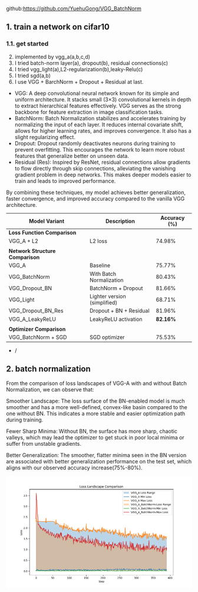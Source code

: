 github:https://github.com/YuehuGong/VGG_BatchNorm
## 1. train a network on cifar10

### 1.1. get started
2. implemented by vgg_a(a,b,c,d)
3. I tried batch-norm layer(a), dropout(b), residual connections(c)
4. I tried vgg_light(a),L2-regularization(b),leaky-Relu(c)
5. I tried sgd(a,b)
6. I use VGG + BarchNorm + Dropout + Residual at last.
- VGG: A deep convolutional neural network known for its simple and uniform architecture. It stacks small (3×3) convolutional kernels in depth to extract hierarchical features effectively. VGG serves as the strong backbone for feature extraction in image classification tasks.
- BatchNorm: Batch Normalization stabilizes and accelerates training by normalizing the input of each layer. It reduces internal covariate shift, allows for higher learning rates, and improves convergence. It also has a slight regularizing effect.
- Dropout: Dropout randomly deactivates neurons during training to prevent overfitting. This encourages the network to learn more robust features that generalize better on unseen data.
- Residual (Res): Inspired by ResNet, residual connections allow gradients to flow directly through skip connections, alleviating the vanishing gradient problem in deep networks. This makes deeper models easier to train and leads to improved performance.
  
By combining these techniques, my model achieves better generalization, faster convergence, and improved accuracy compared to the vanilla VGG architecture.

| Model Variant                   | Description                      | Accuracy (%) |
|--------------------------------|----------------------------------|--------------|
| **Loss Function Comparison**   |                                  |              |
| VGG_A + L2                     | L2 loss                          | 74.98%       |
|                                |                                  |              |
| **Network Structure Comparison**|                                  |              |
| VGG_A                          | Baseline                         | 75.77%       |
| VGG_BatchNorm                  | With Batch Normalization         | 80.43%       |
| VGG_Dropout_BN                | BatchNorm + Dropout              | 81.66%       |
| VGG_Light                      | Lighter version (simplified)     | 68.71%       |
| VGG_Dropout_BN_Res             | Dropout + BN + Residual          | 81.96%       |
| VGG_A_LeakyReLU                | LeakyReLU activation             | **82.16%**       |
|                                |                                  |              |
| **Optimizer Comparison**       |                                  |              |
| VGG_BatchNorm + SGD            | SGD optimizer                    | 75.53%       |

- /


## 2. batch normalization
From the comparison of loss landscapes of VGG-A with and without Batch Normalization, we can observe that:

Smoother Landscape: The loss surface of the BN-enabled model is much smoother and has a more well-defined, convex-like basin compared to the one without BN. This indicates a more stable and easier optimization path during training.

Fewer Sharp Minima: Without BN, the surface has more sharp, chaotic valleys, which may lead the optimizer to get stuck in poor local minima or suffer from unstable gradients.

Better Generalization: The smoother, flatter minima seen in the BN version are associated with better generalization performance on the test set, which aligns with our observed accuracy increase(75%-80%).

![alt text](loss_landscape_comparison.png)
